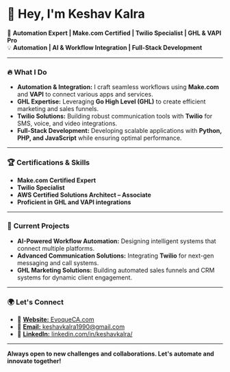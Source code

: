 # 👋 Hey, I'm **Keshav Kalra**

🚀 **Automation Expert | Make.com Certified | Twilio Specialist | GHL & VAPI Pro**  
💡 **Automation | AI & Workflow Integration | Full-Stack Development**

---

### 🔥 **What I Do**
- **Automation & Integration:** I craft seamless workflows using **Make.com** and **VAPI** to connect various apps and services.
- **GHL Expertise:** Leveraging **Go High Level (GHL)** to create efficient marketing and sales funnels.
- **Twilio Solutions:** Building robust communication tools with **Twilio** for SMS, voice, and video integrations.
- **Full-Stack Development:** Developing scalable applications with **Python, PHP, and JavaScript** while ensuring optimal performance.

---

### 🏆 **Certifications & Skills**
- **Make.com Certified Expert**
- **Twilio Specialist**
- **AWS Certified Solutions Architect – Associate**
- **Proficient in GHL and VAPI integrations**

---

### 🚀 **Current Projects**
- **AI-Powered Workflow Automation:** Designing intelligent systems that connect multiple platforms.
- **Advanced Communication Solutions:** Integrating **Twilio** for next-gen messaging and call systems.
- **GHL Marketing Solutions:** Building automated sales funnels and CRM systems for dynamic client engagement.

---

### 🌍 **Let's Connect**
- 🔗 [**Website:** EvoqueCA.com](https://www.evoqueca.com/)
- 📧 [**Email:** keshavkalra1990@gmail.com](mailto:keshavkalra1990@gmail.com)
- 💼 [**LinkedIn:** linkedin.com/in/keshavkalra/](https://www.linkedin.com/in/keshavkalra/)

---

**Always open to new challenges and collaborations. Let's automate and innovate together!**
